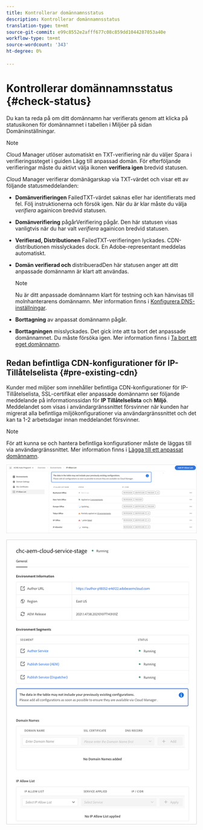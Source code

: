 ```yaml
---
title: Kontrollerar domännamnsstatus
description: Kontrollerar domännamnsstatus
translation-type: tm+mt
source-git-commit: e99c8552e2afff677c08c859dd1044287053a40e
workflow-type: tm+mt
source-wordcount: '343'
ht-degree: 0%

---
```



# Kontrollerar domännamnsstatus {#check-status}

Du kan ta reda på om ditt domännamn har verifierats genom att klicka på statusikonen för domännamnet i tabellen i Miljöer på sidan Domäninställningar.

>[!NOTE]
>Cloud Manager utlöser automatiskt en TXT-verifiering när du väljer Spara i verifieringssteget i guiden Lägg till anpassad domän. För efterföljande verifieringar måste du aktivt välja ikonen **verifiera igen** bredvid statusen.

Cloud Manager verifierar domänägarskap via TXT-värdet och visar ett av följande statusmeddelanden:

* **Domänverifieringen**
FailedTXT-värdet saknas eller har identifierats med fel. Följ instruktionerna och försök igen. När du är klar måste du välja 
*verifiera* againicon bredvid statusen.

* **Domänverifiering**
pågårVerifiering pågår. Den här statusen visas vanligtvis när du har valt 
*verifiera* againicon bredvid statusen.

* **Verifierad, Distributionen**
FailedTXT-verifieringen lyckades. CDN-distributionen misslyckades dock. En Adobe-representant meddelas automatiskt.

* **Domän verifierad och**
distribueradDen här statusen anger att ditt anpassade domännamn är klart att användas.
   >[!NOTE]
   >Nu är ditt anpassade domännamn klart för testning och kan hänvisas till molnhanterarens domännamn. Mer information finns i [Konfigurera DNS-inställningar](/help/implementing/cloud-manager/custom-domain-names/configure-dns-settings.md).

* **Borttagning**
av anpassat domännamn pågår.

* **Borttagningen**
misslyckades. Det gick inte att ta bort det anpassade domännamnet. Du måste försöka igen. Mer information finns i [Ta bort ett eget domännamn](/help/implementing/cloud-manager/custom-domain-names/delete-custom-domain-name.md).


## Redan befintliga CDN-konfigurationer för IP-Tillåtelselista {#pre-existing-cdn}

Kunder med miljöer som innehåller befintliga CDN-konfigurationer för IP-Tillåtelselista, SSL-certifikat eller anpassade domännamn ser följande meddelande på informationssidan för **IP Tillåtelselista** och **Miljö**. Meddelandet som visas i användargränssnittet försvinner när kunden har migrerat alla befintliga miljökonfigurationer via användargränssnittet och det kan ta 1-2 arbetsdagar innan meddelandet försvinner.

>[!NOTE]
>För att kunna se och hantera befintliga konfigurationer måste de läggas till via användargränssnittet. Mer information finns i [Lägga till ett anpassat domännamn](/help/implementing/cloud-manager/custom-domain-names/add-custom-domain-name.md).

![](/help/implementing/cloud-manager/assets/ip-allow-list-message1.png)

![](/help/implementing/cloud-manager/assets/ip-allow-list-message2.png)
